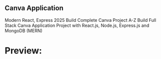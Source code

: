
## **Canva Application**

Modern React, Express 2025 Build Complete Canva Project A-Z
Build Full Stack Canva Application Project with React.js, Node.js, Express.js and MongoDB (MERN)


# **Preview:**

